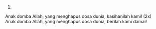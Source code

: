 1.
Anak domba Allah, yang menghapus dosa dunia, kasihanilah kami! (2x)
Anak domba Allah, yang menghapus dosa dunia, berilah kami damai!